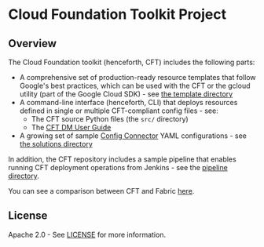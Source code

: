 # Cloud Foundation Toolkit Project

## Overview

The Cloud Foundation toolkit (henceforth, CFT) includes the following parts:

- A comprehensive set of production-ready resource templates that follow
  Google's best practices, which can be used with the CFT or the gcloud
  utility (part of the Google Cloud SDK) - see
  [the template directory](dm/templates/)
- A command-line interface (henceforth, CLI) that deploys resources defined in
  single or multiple CFT-compliant config files - see:
  - The CFT source Python files (the `src/` directory)
  - The [CFT DM User Guide](dm/docs/userguide.md)
- A growing set of sample [Config
  Connector](https://cloud.google.com/config-connector/docs/overview)
  YAML configurations - see [the solutions directory](config-connector/solutions/)

In addition, the CFT repository includes a sample pipeline that enables running
CFT deployment operations from Jenkins - see the
[pipeline directory](dm/pipeline/README.md).

You can see a comparison between CFT and Fabric [here](https://github.com/GoogleCloudPlatform/cloud-foundation-fabric/blob/master/FABRIC-AND-CFT.md).

## License

Apache 2.0 - See [LICENSE](LICENSE) for more information.
